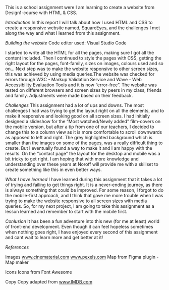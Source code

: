 This is a school assignment were I am learning to create a website from Design1-course with HTML & CSS.

_Introduction_
In this report I will talk about how I used HTML and CSS to create a responsive website named, SquareEyes, and the challenges I met along the way and what I learned from this assignment.

_Building the website_
Code editor used: Visual Studio Code

I started to write all the HTML for all the pages, making sure I got all the content included.
Then I continued to style the pages with CSS, getting the right layout for the pages, font-family, sizes on images, colours used and so on...
Next step was to make the website responsive to other screen sizes, this was achieved by using media queries.The website was checked for errors through W3C - Markup Validation Service and Wave - Web Accessibility Evaluation Tools and it is now “error-free”.
The website was tested on different browsers and screen sizes by peers in my class, friends and family. Adjustments were made based on their feedback.

_Challenges_
This assignment had a lot of ups and downs. The most challenges I had was trying to get the layout right on all the elements, and to make it responsive and looking good on all screen sizes.
I had initially designed a slideshow for the “Most watched/Newly added” film-covers on the mobile version, but after a tip from one of our teachers, I decided to change this to a column view as it is more comfortable to scroll downwards as apposed to left and right.
The grey highlighted background which is smaller than the images on some of the pages, was a really difficult thing to create. But I eventually found a way to make it and I am happy with the results.
On the “contact page” the layout for the desktop and mobile was a bit tricky to get right. I am hoping that with more knowledge and understanding over these years at Noroff will provide me with a skillset to create something like this in even better ways.

_What I have learned_
I have learned during this assignment that it takes a lot of trying and failing to get things right. It is a never-ending journey, as there is always something that could be improved.
For some reason, I forgot to do the mobile-first approach, and I think that gave me more trouble when I was trying to make the website responsive to all screen sizes with media queries. So, for my next project, I am going to take this assignment as a lesson learned and remember to start with the mobile first.

_Conlusion_
It has been a fun adventure into this new (for me at least) world of front-end development. Even though it can feel hopeless sometimes when nothing goes right, I have enjoyed every second of this assignment and cant wait to learn more and get better at it!

_References_

Images
www.cinematerial.com
www.pexels.com
Map from Figma plugin - Map maker

Icons
Icons from Font Awesome

Copy
Copy adapted from www.IMDB.com
